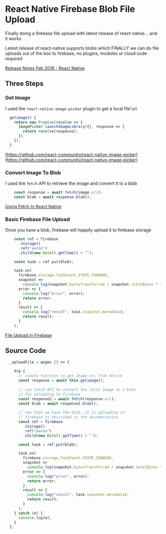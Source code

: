 # React Native Firebase Blob File Upload
Finally doing a firebase file upload with latest release of react-native... and it works

Latest release of react-native supports blobs which FINALLY we can do file uploads out of the box to firebase, no plugins, modules or cloud code required

[Release Notes Feb 2018 - React Native](https://github.com/facebook/react-native/releases/tag/v0.54.0)

## Three Steps

### Get Image
I used the `react-native-image-picker` plugin to get a local file'uri
```javascript
  getimage() {
    return new Promise(resolve => {
      ImagePicker.launchImageLibrary({}, response => {
        return resolve(response);
      });
    });
  }
```
[https://github.com/react-community/react-native-image-picker](https://github.com/react-community/react-native-image-picker)


### Convert Image To Blob
I used the `fetch` API to retrieve the image and convert it to a blob
```javascript
    const response = await fetch(image.uri);
    const blob = await response.blob();
```
[Using Fetch In React Native](https://facebook.github.io/react-native/docs/network.html)


### Basic Firebase File Upload
Once you have a blob, firebase will happily upload it to firebase storage
```javascript
    const ref = firebase
      .storage()
      .ref("aaron")
      .child(new Date().getTime() + "");

    const task = ref.put(blob);

    task.on(
      firebase.storage.TaskEvent.STATE_CHANGED,
      snapshot =>
        console.log(snapshot.bytesTransferred / snapshot.totalBytes * 100),
      error => {
        console.log("error", error);
        return error;
      },
      result => {
        console.log("result", task.snapshot.metadata);
        return result;
      }
    );
 ```
 [File Upload in Firebase](https://firebase.google.com/docs/storage/web/upload-files)

## Source Code

```javascript
  _uploadFile = async () => {
    
    try {
      // simple function to get image uri from device
      const response = await this.getimage();
      
      // use fetch API to convert the local image to a blob
      // for uploading to firebase
      const response2 = await fetch(response.uri);
      const blob = await response2.blob();
      
      // now that we have the blob, it is uploading to 
      // firebase as described in the documentation
      const ref = firebase
        .storage()
        .ref("aaron")
        .child(new Date().getTime() + "");

      const task = ref.put(blob);

      task.on(
        firebase.storage.TaskEvent.STATE_CHANGED,
        snapshot =>
          console.log(snapshot.bytesTransferred / snapshot.totalBytes * 100),
        error => {
          console.log("error", error);
          return error;
        },
        result => {
          console.log("result", task.snapshot.metadata);
          return result;
        }
      );
    } catch (e) {
      console.log(e);
    }
  };
  ```
